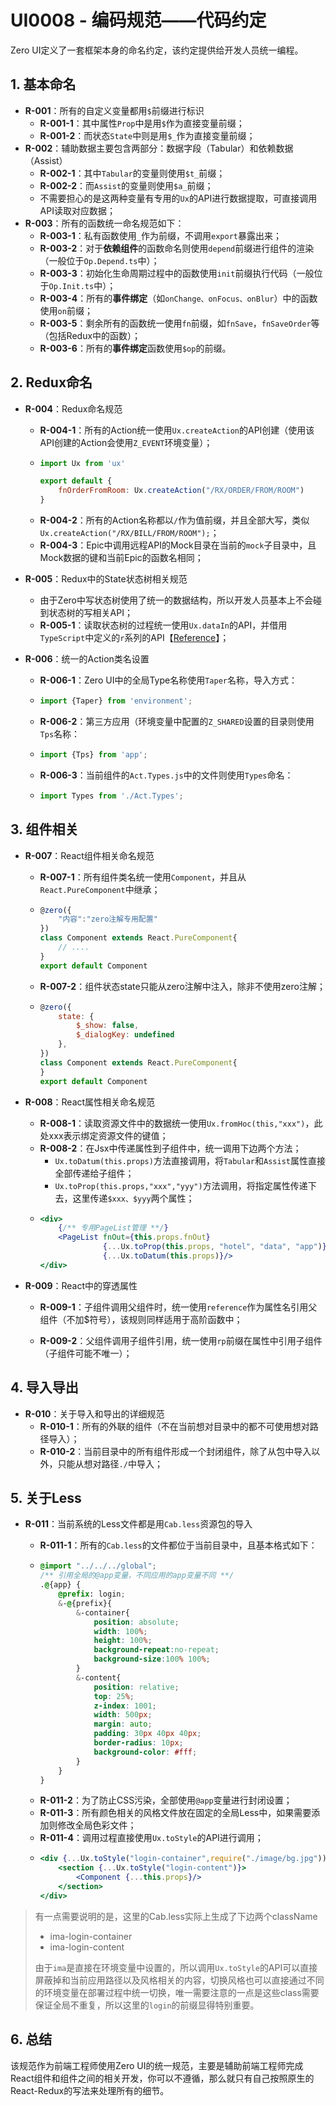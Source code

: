 # UI0008 - 编码规范——代码约定

Zero UI定义了一套框架本身的命名约定，该约定提供给开发人员统一编程。

## 1. 基本命名

* **R-001**：所有的自定义变量都用`$`前缀进行标识
  * **R-001-1**：其中属性`Prop`中是用`$`作为直接变量前缀；
  * **R-001-2**：而状态`State`中则是用`$_`作为直接变量前缀；
* **R-002**：辅助数据主要包含两部分：数据字段（Tabular）和依赖数据（Assist）
  * **R-002-1**：其中`Tabular`的变量则使用`$t_`前缀；
  * **R-002-2**：而`Assist`的变量则使用`$a_`前缀；
  * 不需要担心的是这两种变量有专用的`Ux`的API进行数据提取，可直接调用API读取对应数据；
* **R-003**：所有的函数统一命名规范如下：
  * **R-003-1**：私有函数使用`_`作为前缀，不调用`export`暴露出来；
  * **R-003-2**：对于**依赖组件**的函数命名则使用`depend`前缀进行组件的渲染（一般位于`Op.Depend.ts`中）；
  * **R-003-3**：初始化生命周期过程中的函数使用`init`前缀执行代码（一般位于`Op.Init.ts`中）；
  * **R-003-4**：所有的**事件绑定**（如`onChange、onFocus、onBlur`）中的函数使用`on`前缀；
  * **R-003-5**：剩余所有的函数统一使用`fn`前缀，如`fnSave`，`fnSaveOrder`等（包括Redux中的函数）；
  * **R-003-6**：所有的**事件绑定**函数使用`$op`的前缀。

## 2. Redux命名

* **R-004**：Redux命名规范

  * **R-004-1**：所有的Action统一使用`Ux.createAction`的API创建（使用该API创建的Action会使用`Z_EVENT`环境变量）；
  * ```js
    import Ux from 'ux'

    export default {
        fnOrderFromRoom: Ux.createAction("/RX/ORDER/FROM/ROOM")
    }
    ```
  * **R-004-2**：所有的Action名称都以`/`作为值前缀，并且全部大写，类似`Ux.createAction("/RX/BILL/FROM/ROOM");`；
  * **R-004-3**：Epic中调用远程API的Mock目录在当前的`mock`子目录中，且Mock数据的键和当前Epic的函数名相同；

* **R-005**：Redux中的State状态树相关规范

  * 由于Zero中写状态树使用了统一的数据结构，所以开发人员基本上不会碰到状态树的写相关API；
  * **R-005-1**：读取状态树的过程统一使用`Ux.dataIn`的API，并借用`TypeScript`中定义的`r`系列的API【[Reference](/document/previous/backupus/backup/2-kai-fa-wen-dang/ui0009-stateinzhong-de-r-xi-lie-api.md)】；

* **R-006**：统一的Action类名设置

  * **R-006-1**：Zero UI中的全局Type名称使用`Taper`名称，导入方式：
  * ```js
    import {Taper} from 'environment';
    ```
  * **R-006-2**：第三方应用（环境变量中配置的`Z_SHARED`设置的目录则使用`Tps`名称：
  * ```js
    import {Tps} from 'app';
    ```
  * **R-006-3**：当前组件的`Act.Types.js`中的文件则使用`Types`命名：
  * ```js
    import Types from './Act.Types';
    ```

## 3. 组件相关

* **R-007**：React组件相关命名规范
  * **R-007-1**：所有组件类名统一使用`Component`，并且从`React.PureComponent`中继承；
  * ```js
    @zero({
        "内容":"zero注解专用配置"
    })
    class Component extends React.PureComponent{
        // ....
    }
    export default Component
    ```
  * **R-007-2**：组件状态state只能从zero注解中注入，除非不使用zero注解；
  * ```js
    @zero({
        state: {
            $_show: false,
            $_dialogKey: undefined
        },
    })
    class Component extends React.PureComponent{
    }
    export default Component
    ```
* **R-008**：React属性相关命名规范

  * **R-008-1**：读取资源文件中的数据统一使用`Ux.fromHoc(this,"xxx")`，此处xxx表示绑定资源文件的键值；
  * **R-008-2**：在Jsx中传递属性到子组件中，统一调用下边两个方法；
    * `Ux.toDatum(this.props)`方法直接调用，将`Tabular`和`Assist`属性直接全部传递给子组件；
    * `Ux.toProp(this.props,"xxx","yyy")`方法调用，将指定属性传递下去，这里传递`$xxx、$yyy`两个属性；
  * ```jsx
    <div>
        {/** 专用PageList管理 **/}
        <PageList fnOut={this.props.fnOut}
                  {...Ux.toProp(this.props, "hotel", "data", "app")}
                  {...Ux.toDatum(this.props)}/>
    </div>
    ```

* **R-009**：React中的穿透属性

  * **R-009-1**：子组件调用父组件时，统一使用`reference`作为属性名引用父组件（不加$符号），该规则同样适用于高阶函数中；

  * **R-009-2**：父组件调用子组件引用，统一使用`rp`前缀在属性中引用子组件（子组件可能不唯一）；

## 4. 导入导出

* **R-010**：关于导入和导出的详细规范
  * **R-010-1**：所有的外联的组件（不在当前想对目录中的都不可使用想对路径导入）；
  * **R-010-2**：当前目录中的所有组件形成一个封闭组件，除了从包中导入以外，只能从想对路径`./`中导入；

## 5. 关于Less

* **R-011**：当前系统的Less文件都是用`Cab.less`资源包的导入

  * **R-011-1**：所有的`Cab.less`的文件都位于当前目录中，且基本格式如下：
  * ```css
    @import "../../../global";
    /** 引用全局的@app变量，不同应用的app变量不同 **/
    .@{app} {
        @prefix: login;
        &-@{prefix}{
            &-container{
                position: absolute;
                width: 100%;
                height: 100%;
                background-repeat:no-repeat;
                background-size:100% 100%;
            }
            &-content{
                position: relative;
                top: 25%;
                z-index: 1001;
                width: 500px;
                margin: auto;
                padding: 30px 40px 40px;
                border-radius: 10px;
                background-color: #fff;
            }
        }
    }
    ```
  * **R-011-2**：为了防止CSS污染，全部使用`@app`变量进行封闭设置；
  * **R-011-3**：所有颜色相关的风格文件放在固定的全局Less中，如果需要添加则修改全局色彩文件；
  * **R-011-4**：调用过程直接使用`Ux.toStyle`的API进行调用；
  * ```jsx
    <div {...Ux.toStyle("login-container",require("./image/bg.jpg"))}>
        <section {...Ux.toStyle("login-content")}>
            <Component {...this.props}/>
        </section>
    </div>
    ```

> 有一点需要说明的是，这里的Cab.less实际上生成了下边两个className
>
> * ima-login-container
> * ima-login-content
>
> 由于`ima`是直接在环境变量中设置的，所以调用`Ux.toStyle`的API可以直接屏蔽掉和当前应用路径以及风格相关的内容，切换风格也可以直接通过不同的环境变量在部署过程中统一切换，唯一需要注意的一点是这些class需要保证全局不重复，所以这里的`login`的前缀显得特别重要。

## 6. 总结

该规范作为前端工程师使用Zero UI的统一规范，主要是辅助前端工程师完成React组件和组件之间的相关开发，你可以不遵循，那么就只有自己按照原生的React-Redux的写法来处理所有的细节。

